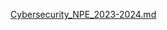 [Cybersecurity_NPE_2023-2024.md](https://github.com/sudojelle/NPE-Cybersecurity-23-24-/files/15265471/Cybersecurity_NPE_2023-2024.md)
